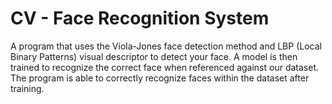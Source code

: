 # CV - Face Recognition System
A program that uses the Viola-Jones face detection method and LBP (Local Binary Patterns) visual descriptor to detect your face. A model is then trained to recognize the correct face when referenced against our dataset. The program is able to correctly recognize faces within the dataset after training.
